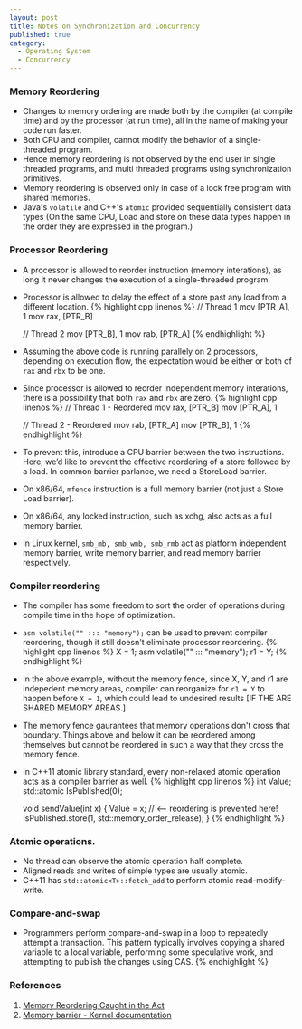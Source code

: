 ```yaml
---
layout: post
title: Notes on Synchronization and Concurrency
published: true
category:
  - Operating System
  - Concurrency
---
```


### Memory Reordering
* Changes to memory ordering are made both by the compiler (at compile time) and by the processor (at run time), all in the name of making your code run faster.
* Both CPU and compiler, cannot modify the behavior of a single-threaded program.
* Hence memory reordering is not observed by the end user in single threaded programs, and multi threaded programs using synchronization primitives.
* Memory reordering is observed only in case of a lock free program with shared memories.
* Java's `volatile` and C++'s `atomic` provided sequentially consistent data types (On the same CPU, Load and store on these data types happen in the order they are expressed in the program.)

### Processor Reordering
* A processor is allowed to reorder instruction (memory interations), as long it never changes the execution of a single-threaded program.
* Processor is allowed to delay the effect of a store past any load from a different location.
{% highlight cpp linenos %}
    // Thread 1
    mov [PTR_A], 1
    mov rax, [PTR_B]

    // Thread 2
    mov [PTR_B], 1
    mov rab, [PTR_A]
{% endhighlight %}
* Assuming the above code is running parallely on 2 processors, depending on execution flow, the expectation would be either or both of `rax` and `rbx` to be one.
* Since processor is allowed to reorder independent memory interations, there is a possibility that both `rax` and `rbx` are zero.
{% highlight cpp linenos %}
    // Thread 1 - Reordered
    mov rax, [PTR_B]
    mov [PTR_A], 1

    // Thread 2 - Reordered
    mov rab, [PTR_A]
    mov [PTR_B], 1
{% endhighlight %}
* To prevent this, introduce a CPU barrier between the two instructions. Here, we’d like to prevent the effective reordering of a store followed by a load. In common barrier parlance, we need a StoreLoad barrier.
* On x86/64, `mfence` instruction is a full memory barrier (not just a Store Load barrier).
* On x86/64, any locked instruction, such as xchg, also acts as a full memory barrier.
* In Linux kernel, `smb_mb, smb_wmb, smb_rmb` act as platform independent memory barrier, write memory barrier, and read memory barrier respectively.

### Compiler reordering
* The compiler has some freedom to sort the order of operations during compile time in the hope of optimization.
* `asm volatile("" ::: "memory");` can be used to prevent compiler reordering, though it still doesn't eliminate processor reordering.
{% highlight cpp linenos %}
    X = 1;
    asm volatile("" ::: "memory");
    r1 = Y;
{% endhighlight %}
* In the above example, without the memory fence, since X, Y, and r1 are indepedent memory areas, compiler can reorganize for `r1 = Y` to happen before `X = 1`, which could lead to undesired results [IF THE ARE SHARED MEMORY AREAS.]
* The memory fence gaurantees that memory operations don't cross that boundary. Things above and below it can be reordered among themselves but cannot be reordered in such a way that they cross the memory fence.
* In C++11 atomic library standard, every non-relaxed atomic operation acts as a compiler barrier as well.
{% highlight cpp linenos %}
    int Value;
    std::atomic<int> IsPublished(0);

    void sendValue(int x)
    {
        Value = x;
        // <-- reordering is prevented here!
        IsPublished.store(1, std::memory_order_release);
    }
{% endhighlight %}
### Atomic operations.
* No thread can observe the atomic operation half complete.
* Aligned reads and writes of simple types are usually atomic.
* C++11 has `std::atomic<T>::fetch_add` to perform atomic read-modify-write.

### Compare-and-swap
* Programmers perform compare-and-swap in a loop to repeatedly attempt a transaction. This pattern typically involves copying a shared variable to a local variable, performing some speculative work, and attempting to publish the changes using CAS.
{% endhighlight %}

### References
1. [Memory Reordering Caught in the Act](https://preshing.com/20120515/memory-reordering-caught-in-the-act/)
2. [Memory barrier - Kernel documentation](https://www.kernel.org/doc/Documentation/memory-barriers.txt)
